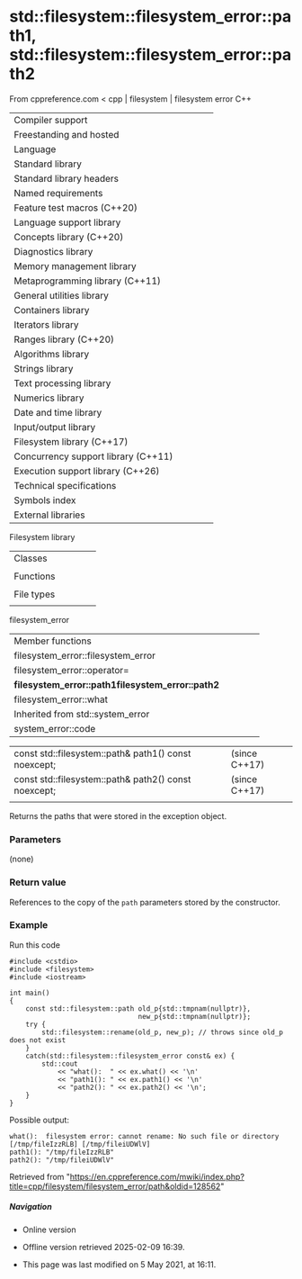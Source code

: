 # std::filesystem::filesystem_error::path1, std::filesystem::filesystem_error::path2

From cppreference.com
< cpp‎ | filesystem‎ | filesystem error
C++

|  |  |  |  |  |
| --- | --- | --- | --- | --- |
| Compiler support | | | | |
| Freestanding and hosted | | | | |
| Language | | | | |
| Standard library | | | | |
| Standard library headers | | | | |
| Named requirements | | | | |
| Feature test macros (C++20) | | | | |
| Language support library | | | | |
| Concepts library (C++20) | | | | |
| Diagnostics library | | | | |
| Memory management library | | | | |
| Metaprogramming library (C++11) | | | | |
| General utilities library | | | | |
| Containers library | | | | |
| Iterators library | | | | |
| Ranges library (C++20) | | | | |
| Algorithms library | | | | |
| Strings library | | | | |
| Text processing library | | | | |
| Numerics library | | | | |
| Date and time library | | | | |
| Input/output library | | | | |
| Filesystem library (C++17) | | | | |
| Concurrency support library (C++11) | | | | |
| Execution support library (C++26) | | | | |
| Technical specifications | | | | |
| Symbols index | | | | |
| External libraries | | | | |

Filesystem library

|  |  |  |  |  |
| --- | --- | --- | --- | --- |
| Classes | | | | |
| |  |  |  |  |  | | --- | --- | --- | --- | --- | | filesystem::path | | | | | | filesystem::filesystem_error | | | | | | filesystem::directory_entry | | | | | | filesystem::directory_iterator | | | | | | filesystem::recursive_directory_iterator | | | | | | filesystem::file_status | | | | | | filesystem::space_info | | | | | | |  |  |  |  |  | | --- | --- | --- | --- | --- | | filesystem::file_type | | | | | | filesystem::file_time_type | | | | | | filesystem::perms | | | | | | filesystem::perm_options | | | | | | filesystem::copy_options | | | | | | filesystem::directory_options | | | | | |
| Functions | | | | |
| |  |  |  |  |  | | --- | --- | --- | --- | --- | | filesystem::absolute | | | | | | filesystem::canonicalfilesystem::weakly_canonical | | | | | | filesystem::relativefilesystem::proximate | | | | | | filesystem::copy | | | | | | filesystem::copy_file | | | | | | filesystem::copy_symlink | | | | | | filesystem::create_directory filesystem::create_directories | | | | | | filesystem::create_hard_link | | | | | | filesystem::create_symlink filesystem::create_directory_symlink | | | | | | filesystem::current_path | | | | | | filesystem::temp_directory_path | | | | | | |  |  |  |  |  | | --- | --- | --- | --- | --- | | filesystem::exists | | | | | | filesystem::equivalent | | | | | | filesystem::file_size | | | | | | filesystem::hard_link_count | | | | | | filesystem::last_write_time | | | | | | filesystem::permissions | | | | | | filesystem::read_symlink | | | | | | filesystem::remove filesystem::remove_all | | | | | | filesystem::rename | | | | | | filesystem::resize_file | | | | | | filesystem::space | | | | | | filesystem::status filesystem::symlink_status | | | | | |
| File types | | | | |
| |  |  |  |  |  | | --- | --- | --- | --- | --- | | filesystem::is_block_file | | | | | | filesystem::is_character_file | | | | | | filesystem::is_directory | | | | | | filesystem::is_empty | | | | | | filesystem::status_known | | | | | | |  |  |  |  |  | | --- | --- | --- | --- | --- | | filesystem::is_fifo | | | | | | filesystem::is_other | | | | | | filesystem::is_regular_file | | | | | | filesystem::is_socket | | | | | | filesystem::is_symlink | | | | | |

filesystem_error

|  |  |  |  |  |
| --- | --- | --- | --- | --- |
| Member functions | | | | |
| filesystem_error::filesystem_error | | | | |
| filesystem_error::operator= | | | | |
| ****filesystem_error::path1filesystem_error::path2**** | | | | |
| filesystem_error::what | | | | |
| Inherited from std::system_error | | | | |
| system_error::code | | | | |

|  |  |  |
| --- | --- | --- |
| const std::filesystem::path& path1() const noexcept; |  | (since C++17) |
| const std::filesystem::path& path2() const noexcept; |  | (since C++17) |
|  |  |  |

Returns the paths that were stored in the exception object.

### Parameters

(none)

### Return value

References to the copy of the `path` parameters stored by the constructor.

### Example

Run this code

```
#include <cstdio>
#include <filesystem>
#include <iostream>
 
int main()
{
    const std::filesystem::path old_p{std::tmpnam(nullptr)},
                                new_p{std::tmpnam(nullptr)};
    try {
        std::filesystem::rename(old_p, new_p); // throws since old_p does not exist
    }
    catch(std::filesystem::filesystem_error const& ex) {
        std::cout
            << "what():  " << ex.what() << '\n'
            << "path1(): " << ex.path1() << '\n'
            << "path2(): " << ex.path2() << '\n';
    }
}

```

Possible output:

```
what():  filesystem error: cannot rename: No such file or directory [/tmp/fileIzzRLB] [/tmp/fileiUDWlV]
path1(): "/tmp/fileIzzRLB"
path2(): "/tmp/fileiUDWlV"

```

Retrieved from "<https://en.cppreference.com/mwiki/index.php?title=cpp/filesystem/filesystem_error/path&oldid=128562>"

##### Navigation

- Online version
- Offline version retrieved 2025-02-09 16:39.

- This page was last modified on 5 May 2021, at 16:11.